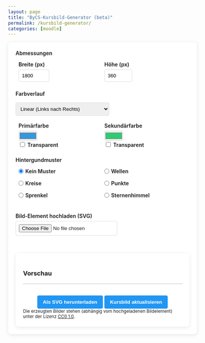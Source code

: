 ```yaml
---
layout: page
title: "ByCS-Kursbild-Generator (beta)"
permalink: /kursbild-generator/
categories: [moodle]
---
```

<style>
        h1 {
            text-align: center;
            color: #333;
        }
        .container {
            display: flex;
            flex-direction: column;
            gap: 20px;
            min-width: 350px;
        }
        .controls {
            background-color: white;
            padding: 20px;
            border-radius: 8px;
            box-shadow: 0 2px 10px rgba(0,0,0,0.1);
        }
        .control-group {
            margin-bottom: 15px;
        }
        label {
            display: block;
            margin-bottom: 5px;
            font-weight: 600;
        }
        select, input {
            padding: 8px;
            border: 1px solid #ddd;
            border-radius: 4px;
        }
        .color-inputs, .size-inputs, .pattern-selection {
            display: grid;
            grid-template-columns: 1fr 1fr;
            gap: 10px;
            padding: 8px;
       }

       .color-inputs input {
        padding: 0px;
       }
        button {
            background-color: #4CAF50;
            color: white;
            border: none;
            padding: 10px 15px;
            border-radius: 4px;
            cursor: pointer;
            font-weight: 600;
            margin-top: 10px;
        }
        button:hover {
            background-color: #45a049;
        }
        .preview {
            background-color: white;
            padding: 20px;
            border-radius: 8px;
            box-shadow: 0 2px 10px rgba(0,0,0,0.1);
            overflow: hidden;
        }
        #svg-container {
            width: 100%;
            border: 1px solid #ddd;
            overflow: hidden;
            position: relative;
        }
        .download-section {
            margin-top: 20px;
            text-align: center;
        }
        #download-btn, #generate-btn {
            background-color: #2196F3;
        }
        #download-btn:hover {
            background-color: #0b7dda;
        }
        .pattern-selection label {
            display: flex;
            align-items: center;
            gap: 5px;
        }
        .pattern-selection input[type="radio"] {
            margin: 0;
        }
        .image-size-slider {
            margin-top: 10px;
        }
        .color-section {
            display: flex;
            flex-direction: column;
            gap: 10px;
        }
        .secondary-color-container {
            transition: opacity 0.3s;
        }
        .disabled {
            opacity: 0.5;
            pointer-events: none;
        }
        .hidden {
            display: none;
        }
    </style>
<div class="controls">
        <div class="control-group">
            <label>Abmessungen</label>
            <div class="size-inputs">
                <div>
                    <label for="width">Breite (px)</label>
                    <input type="number" id="width" value="1800" min="800" max="2000">
                </div>
                <div>
                    <label for="height">Höhe (px)</label>
                    <input type="number" id="height" value="360" min="100" max="800">
                </div>
            </div>
        </div>
        <div class="control-group color-section">
            <label>Farbverlauf</label>
            <select id="gradient-type" style="max-width: 250px">
                <option value="linear">Linear (Links nach Rechts)</option>
                <option value="linear-top-bottom">Linear (Oben nach Unten)</option>
                <option value="radial">Radial (Mitte nach Außen)</option>
                <option value="diagonal">Diagonal</option>
                <option value="none">Kein Farbverlauf</option>
            </select>     
            <div class="color-inputs" id="color-selection">
                <div>
                    <label for="primary-color">Primärfarbe</label>
                    <input type="color" id="primary-color" value="#3498db">
                    <label><input type="checkbox" id="primary-transparent"> Transparent</label>
                </div>
                <div class="secondary-color-container" id="secondary-color-container">
                    <label for="secondary-color">Sekundärfarbe</label>
                    <input type="color" id="secondary-color" value="#2ecc71">
                    <label><input type="checkbox" id="secondary-transparent"> Transparent</label>
                </div>
        </div>
        <div class="control-group">
            <label>Hintergundmuster</label>
            <div class="pattern-selection" id="pattern-selection">
                <label><input type="radio" name="pattern" value="none" checked> Kein Muster</label>
                <label><input type="radio" name="pattern" value="waves"> Wellen</label>
                <label><input type="radio" name="pattern" value="circles"> Kreise</label>
                <label><input type="radio" name="pattern" value="dots"> Punkte</label>
                <label><input type="radio" name="pattern" value="dabs"> Sprenkel</label>
                <label><input type="radio" name="pattern" value="stars"> Sternenhimmel</label>
            </div>
        </div>
        <div id="animation-options" class="hidden">
        <div class="control-group">
            <label>Animationstyp</label>
            <select id="animation-type">
                <option value="none">Keine</option>
                <option value="translate">Bewegung links nach rechts</option>
                <option value="translate2">Bewegung oben nach unten</option>
                <option value="rotate">Rotation</option>
                <option value="fade">Ausblenden</option>
                <option value="diagonal">Diagonal</option>
            </select>
        </div> 
        <div class="control-group">
            <label>Animationsgeschwindigkeit</label>
            <select id="animation-speed">
                <option value="slow">Langsam</option>
                <option value="medium" selected>Mittel</option>
                <option value="fast">Schnell</option>
            </select>
        </div>
     </div>
        <div class="control-group">
            <label>Bild-Element hochladen (SVG)</label>
            <input type="file" id="image-upload" accept="image/svg+xml"><br><br>
            <div id="image-controls" class="hidden">
            <label for="image-size">Bildgröße:</label>
            <input type="range" id="image-size" class="image-size-slider" min="25" max="200" value="100">
            <label for="image-position" class="hidden">Bildposition x:</label>
            <input type="range" id="image-position" class="image-position-slider hidden" min="0" max="100" value="50">
            <label for="image-position" class="hidden">Bildposition y:</label>
            <input type="range" id="image-position-y" class="image-position-slider hidden" min="-100" max="100" value="0">
            <br>
            <button id="reset-position-btn">Position zurücksetzen</button>
            </div>
        </div>
    </div>
    <div class="preview">
        <h3>Vorschau</h3>
        <div id="svg-container"></div>
        <div class="download-section">
            <button id="download-btn">Als SVG herunterladen</button>
            <button id="generate-btn">Kursbild aktualisieren</button>
        </div>
        <small>
      Die erzeugten Bilder stehen (abhängig vom hochgeladenen Bildelement) unter der Lizenz <a href="https://creativecommons.org/publicdomain/zero/1.0/deed.de" target="_blank" rel="license noopener noreferrer">CC0 1.0</a>.
  </small>
    </div>
<script>
    document.addEventListener("DOMContentLoaded", () => {
        const widthInput = document.getElementById("width");
        const heightInput = document.getElementById("height");
        // Wertebereich
        const widthMin = parseInt(widthInput.min);
        const widthMax = parseInt(widthInput.max);
        const heightMin = parseInt(heightInput.min);
        const heightMax = parseInt(heightInput.max); 
        function validateInput(input, min, max) {
            let value = parseInt(input.value);
            if (isNaN(value)) {
                input.value = min;
                return;
            }
            if (value < min) {
                input.value = min;
                alert(`Wert zu klein! Mindestwert ist ${min}px.`);
            } else if (value > max) {
                input.value = max;
                alert(`Wert zu groß! Maximalwert ist ${max}px.`);
            }
        }
        widthInput.addEventListener("change", () => {
            validateInput(widthInput, widthMin, widthMax);
        });
        heightInput.addEventListener("change", () => {
            validateInput(heightInput, heightMin, heightMax);
        });
    });
    </script>
<script>
document.addEventListener('DOMContentLoaded', function() {
    const generateBtn = document.getElementById('generate-btn');
    const downloadBtn = document.getElementById('download-btn');
    const svgContainer = document.getElementById('svg-container');
    const imageUpload = document.getElementById('image-upload');
    const imageSizeSlider = document.getElementById('image-size');
    const imagePositionSlider = document.getElementById('image-position');
    const imagePositionSliderY = document.getElementById('image-position-y');
    const resetPositionBtn = document.getElementById('reset-position-btn'); // Neuer Button
    const gradientType = document.getElementById('gradient-type');
    const secondaryColorContainer = document.getElementById('secondary-color-container');
    const primaryColor = document.getElementById('primary-color');
    const secondaryColor = document.getElementById('secondary-color');
    let uploadedImage = null;
    let uploadedImageAspectRatio = 1;
    let isDragging = false;
    let currentX, currentY;
    let initialX, initialY;
    generateBtn.addEventListener('click', generateHeader);
    downloadBtn.addEventListener('click', downloadSVG);
    imageUpload.addEventListener('change', handleImageUpload);
    gradientType.addEventListener('change', toggleSecondaryColor);
    primaryColor.addEventListener('input', generateHeader);
    secondaryColor.addEventListener('input', generateHeader);
    document.getElementById('primary-transparent').addEventListener('change', generateHeader);
    document.getElementById('secondary-transparent').addEventListener('change', generateHeader);
    document.getElementById('pattern-selection').addEventListener('change', generateHeader);
    document.getElementById('animation-type').addEventListener('change', generateHeader);
    document.getElementById('animation-speed').addEventListener('change', generateHeader);
    document.getElementById('width').addEventListener('input', generateHeader);
    document.getElementById('height').addEventListener('input', generateHeader);
    imageSizeSlider.addEventListener('input', generateHeader); 
    imagePositionSlider.addEventListener('input', generateHeader);
    imagePositionSliderY.addEventListener('input', generateHeader);
    resetPositionBtn.addEventListener('click', resetPosition); // Event-Listener für den Button
    function toggleSecondaryColor() {
        if (gradientType.value === 'none') {
            secondaryColorContainer.classList.add('disabled');
        } else {
            secondaryColorContainer.classList.remove('disabled');
        }
        generateHeader();
    }
    function handleImageUpload(event) {
        const file = event.target.files[0];
        if (file && file.type === 'image/svg+xml') {
            const reader = new FileReader();
            reader.onload = function(e) {
                uploadedImage = e.target.result;
                const parser = new DOMParser();
                const svgDoc = parser.parseFromString(uploadedImage, 'image/svg+xml');
                const svgElement = svgDoc.documentElement;
                let svgWidth = svgElement.getAttribute('width') || svgElement.getAttribute('viewBox')?.split(' ')[2];
                let svgHeight = svgElement.getAttribute('height') || svgElement.getAttribute('viewBox')?.split(' ')[3];
                if (svgWidth && typeof svgWidth === 'string') svgWidth = parseFloat(svgWidth);
                if (svgHeight && typeof svgHeight === 'string') svgHeight = parseFloat(svgHeight);
                if (!svgElement.getAttribute('viewBox') && svgWidth && svgHeight) {
                    svgElement.setAttribute('viewBox', `0 0 ${svgWidth} ${svgHeight}`);
                }
                if (svgWidth && svgHeight) {
                    uploadedImageAspectRatio = svgHeight / svgWidth;
                }
                uploadedImage = svgElement.outerHTML;
                document.getElementById('image-controls').classList.remove('hidden');
                generateHeader();
            };
            reader.readAsText(file);
        } else {
            alert('Bitte eine SVG-Datei hochladen.');
        }
    }
    function generateHeader() {
        const width = parseInt(document.getElementById('width').value);
        const height = parseInt(document.getElementById('height').value);
        const primaryTransparent = document.getElementById('primary-transparent').checked;
        const secondaryTransparent = document.getElementById('secondary-transparent').checked;
        const primaryColorValue = primaryTransparent ? 'transparent' : primaryColor.value;
        const secondaryColorValue = secondaryTransparent ? 'transparent' : secondaryColor.value;
        const pattern = document.querySelector('input[name="pattern"]:checked').value;
        const speed = document.getElementById('animation-speed').value;
        const animationType = document.getElementById('animation-type').value;
        const imageSize = parseInt(imageSizeSlider.value);
        const imagePosition = parseInt(imagePositionSlider.value);
        const imagePositionY = parseInt(imagePositionSliderY.value);
        const gradientTypeValue = gradientType.value;
        const duration = speed === 'slow' ? 15 : speed === 'fast' ? 5 : 10;
        let gradientDef = '';
        let fillColor = '';
        if (gradientTypeValue === 'none') {
            fillColor = `fill="${primaryColorValue}"`;
        } else {
            const gradientId = 'bg-gradient';
            fillColor = `fill="url(#${gradientId})"`;
            if (gradientTypeValue === 'linear') {
                gradientDef = `<linearGradient id="${gradientId}" x1="0%" y1="0%" x2="100%" y2="0%"><stop offset="0%" stop-color="${primaryColorValue}" /><stop offset="100%" stop-color="${secondaryColorValue}" /></linearGradient>`;
            } else if (gradientTypeValue === 'linear-top-bottom') {
                gradientDef = `<linearGradient id="${gradientId}" x1="0%" y1="0%" x2="0%" y2="100%"><stop offset="0%" stop-color="${primaryColorValue}" /><stop offset="100%" stop-color="${secondaryColorValue}" /></linearGradient>`;
            } else if (gradientTypeValue === 'radial') {
                gradientDef = `<radialGradient id="${gradientId}" cx="50%" cy="50%" r="70%" fx="50%" fy="50%"><stop offset="0%" stop-color="${primaryColorValue}" /><stop offset="100%" stop-color="${secondaryColorValue}" /></radialGradient>`;
            } else if (gradientTypeValue === 'diagonal') {
                gradientDef = `<linearGradient id="${gradientId}" x1="0%" y1="0%" x2="100%" y2="100%"><stop offset="0%" stop-color="${primaryColorValue}" /><stop offset="100%" stop-color="${secondaryColorValue}" /></linearGradient>`;
            }
        }
        let uploadedImageElement = '';
        if (uploadedImage) {
            const imgWidth = width / 4 * imageSize / 100;
            const imgHeight = imgWidth * uploadedImageAspectRatio;
            // Positionierung: Slider 0 = linker Rand bei -imgWidth, Slider 100 = rechter Rand bei width
            const posX = (imagePosition / 100) * (width + imgWidth) - imgWidth;
            const posY = ((imagePositionY + 100) / 200) * (height + imgHeight) - imgHeight;
            const parser = new DOMParser();
            const svgDoc = parser.parseFromString(uploadedImage, 'image/svg+xml');
            const svgElement = svgDoc.documentElement;
            svgElement.setAttribute('width', "100%");
            svgElement.setAttribute('height', "100%");
            uploadedImageElement = `
                <foreignObject 
                    id="draggable-image" 
                    x="${posX}" 
                    y="${posY}"
                    width="${imgWidth}" 
                    height="${imgHeight}" 
                    style="overflow: visible; cursor: move;"
                >
                    ${svgElement.outerHTML}
                </foreignObject>
            `;
        }
        const svg = `<svg xmlns="http://www.w3.org/2000/svg" viewBox="0 0 ${width} ${height}" width="100%" height="100%">
            <defs>${gradientDef}${createPattern(pattern, primaryColorValue, duration, animationType)}</defs>
            <rect width="100%" height="100%" ${fillColor} />
            <rect width="100%" height="100%" fill="url(#${pattern}-pattern)" />
            ${uploadedImageElement}
        </svg>`;
        svgContainer.innerHTML = svg;
        if (uploadedImage) {
            const draggable = document.getElementById('draggable-image');
            if (draggable) {
                draggable.removeEventListener('mousedown', startDragging);
                document.removeEventListener('mousemove', drag);
                document.removeEventListener('mouseup', stopDragging);
                draggable.removeEventListener('touchstart', startDragging);
                document.removeEventListener('touchmove', drag);
                document.removeEventListener('touchend', stopDragging);
                draggable.addEventListener('mousedown', startDragging);
                document.addEventListener('mousemove', drag);
                document.addEventListener('mouseup', stopDragging);
                draggable.addEventListener('touchstart', startDragging, { passive: false });
                document.addEventListener('touchmove', drag, { passive: false });
                document.addEventListener('touchend', stopDragging, { passive: false });
            }
        }
    }
    function startDragging(e) {
        e.preventDefault();
        isDragging = true;
        const rect = svgContainer.getBoundingClientRect();
        if (e.type === 'touchstart') {
            initialX = e.touches[0].clientX - rect.left;
            initialY = e.touches[0].clientY - rect.top;
        } else {
            initialX = e.clientX - rect.left;
            initialY = e.clientY - rect.top;
        }
        const draggable = document.getElementById('draggable-image');
        currentX = parseFloat(draggable.getAttribute('x'));
        currentY = parseFloat(draggable.getAttribute('y'));
    }
    function drag(e) {
        if (!isDragging) return;
        e.preventDefault();
        const rect = svgContainer.getBoundingClientRect();
        const width = parseInt(document.getElementById('width').value);
        const height = parseInt(document.getElementById('height').value);
        const imgWidth = (width / 4 * parseInt(imageSizeSlider.value) / 100);
        const imgHeight = imgWidth * uploadedImageAspectRatio;
        let newX, newY;
        if (e.type === 'touchmove') {
            newX = e.touches[0].clientX - rect.left;
            newY = e.touches[0].clientY - rect.top;
        } else {
            newX = e.clientX - rect.left;
            newY = e.clientY - rect.top;
        }
        const dx = newX - initialX;
        const dy = newY - initialY;
        const updatedX = currentX + dx;
        const updatedY = currentY + dy;
        // Begrenze die Position: linker Rand bei -imgWidth, rechter Rand bei width
        const boundedX = Math.max(-imgWidth, Math.min(updatedX, width));
        const boundedY = Math.max(-imgHeight, Math.min(updatedY, height));
        const draggable = document.getElementById('draggable-image');
        draggable.setAttribute('x', boundedX);
        draggable.setAttribute('y', boundedY);
        // Berechne die Slider-Werte basierend auf der aktuellen Position
        const posXPercentage = ((boundedX + imgWidth) / (width + imgWidth)) * 100; // 0-100
        const posYPercentage = (((boundedY + imgHeight) / (height + imgHeight)) * 200) - 100; // -100 bis 100
        imagePositionSlider.value = Math.round(Math.max(0, Math.min(100, posXPercentage)));
        imagePositionSliderY.value = Math.round(Math.max(-100, Math.min(100, posYPercentage)));
    }
    function stopDragging() {
        isDragging = false;
    }
    // Neue Funktion zum Zurücksetzen der Position
    function resetPosition() {
        imagePositionSlider.value = 50; // Mitte auf X-Achse (0 bis 100)
        imagePositionSliderY.value = 0; // Mitte auf Y-Achse (-100 bis 100)
        generateHeader(); // Header neu generieren, um die Änderung anzuwenden
    }
    function createPattern(type, color, duration, animation) {
        const duration_translate = duration;
        const duration_scale = duration * 8;
        const duration_rotate = duration * 32;
        const duration_fade = duration;
        let patternColor = color;
        const r = parseInt(color.slice(1, 3), 16);
        const g = parseInt(color.slice(3, 5), 16);
        const b = parseInt(color.slice(5, 7), 16);
        const brightness = (r * 299 + g * 587 + b * 114) / 1000;
        if (brightness > 128) {
            const darkerR = Math.max(0, r - 50);
            const darkerG = Math.max(0, g - 50);
            const darkerB = Math.max(0, b - 50);
            patternColor = `rgba(${darkerR}, ${darkerG}, ${darkerB}, 0.7)`;
        } else {
            const lighterR = Math.min(255, r + 50);
            const lighterG = Math.min(255, g + 50);
            const lighterB = Math.min(255, b + 50);
            patternColor = `rgba(${lighterR}, ${lighterG}, ${lighterB}, 0.7)`;
        }
        let shape = '';
        if (type === 'none') {
            shape = ``;
        } else if (type === 'waves') {
            shape = `<path d="M-50 25 C-30 10, -10 10, 0 25 C10 40, 30 40, 50 25 C70 10, 90 10, 100 25 C110 40, 130 40, 150 25 C170 10, 190 10, 200 25 C210 40, 230 40, 250 25" stroke="${patternColor}" stroke-width="5" fill="none" /><path d="M150 25 C170 10, 190 10, 200 25 C210 40, 230 40, 250 25 C270 10, 290 10, 310 25 C320 40, 340 40, 360 25 C370 10, 390 10, 400 25" stroke="${patternColor}" stroke-width="1" fill="none" />`;
        } else if (type === 'circles') {
            shape = `<circle cx="30" cy="30" r="20" fill="none" stroke="${patternColor}" stroke-width="2" /><circle cx="90" cy="30" r="20" fill="none" stroke="${patternColor}" stroke-width="2" />`;
        } else if (type === 'dots') {
            shape = `<circle cx="15" cy="15" r="3" fill="${patternColor}" /><circle cx="45" cy="15" r="3" fill="${patternColor}" />`;
        } else if (type === 'dabs') {
            shape = `<circle cx="50" cy="20" r="2" fill="${patternColor}" /><circle cx="70" cy="30" r="2" fill="${patternColor}" /><circle cx="90" cy="40" r="2" fill="${patternColor}" /><circle cx="110" cy="50" r="2" fill="${patternColor}" />`;
        } else if (type === 'stars') {
            shape = `<circle cx="10" cy="10" r="2" fill="${patternColor}" /><circle cx="30" cy="50" r="2" fill="${patternColor}" /><circle cx="70" cy="80" r="2" fill="${patternColor}" /><circle cx="120" cy="20" r="2" fill="${patternColor}" /><circle cx="150" cy="60" r="2" fill="${patternColor}" />`;
        }
        const size = (type === 'dots') ? 30 : (type === 'circles') ? 60 : 100;
        let anim = '';
        if (animation !== 'none') {
            if (animation === 'translate') {
                anim = `<animateTransform attributeName="patternTransform" type="translate" values="0,0;${size * 2},0" dur="${duration_translate}s" repeatCount="indefinite" />`;
            } else if (animation === 'translate2') {
                anim = `<animateTransform attributeName="patternTransform" type="translate" values="0,0;0,${size * 2}" dur="${duration_translate}s" repeatCount="indefinite" />`;
            } else if (animation === 'rotate') {
                anim = `<animateTransform attributeName="patternTransform" type="rotate" values="0;360" dur="${duration_rotate}s" repeatCount="indefinite" />`;
            } else if (animation === 'fade') {
                anim = `<animate attributeName="opacity" values="1;0.1;1" dur="${duration_fade}s" repeatCount="indefinite" />`;
            } else if (animation === 'diagonal') {
                anim = `<animateTransform attributeName="patternTransform" type="translate" values="0,0;${size * 2},${size * 2}" dur="${duration_translate}s" repeatCount="indefinite" />`;
            }
        }
        let patternContent = `${anim}${shape}`;
        if (animation === 'fade') {
            patternContent = `<g>${patternContent}</g>`;
        }
       return `<pattern id="${type}-pattern" patternUnits="userSpaceOnUse" width="${size * 2}" height="${size}">${patternContent}</pattern>`;
    }
    const patternRadios = document.querySelectorAll('input[name="pattern"]');
    const animationOptions = document.getElementById('animation-options');
    patternRadios.forEach(radio => {
        radio.addEventListener('change', function() {
            animationOptions.classList.toggle('hidden', this.value === 'none');
        });
    });
    function downloadSVG() {
        const svg = svgContainer.innerHTML;
        const blob = new Blob([svg], { type: 'image/svg+xml' });
        const url = URL.createObjectURL(blob);
        const link = document.createElement('a');
        link.href = url;
        link.download = 'header.svg';
        link.click();
        URL.revokeObjectURL(url);
    }
    generateHeader();
});
</script>